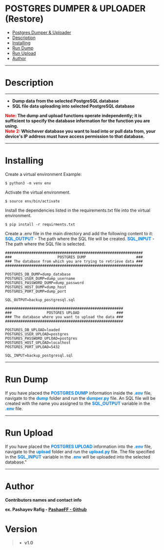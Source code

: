 # POSTGRES DUMPER & UPLOADER (Restore)

- [Postgres Dumper & Uploader](#postgres-dumper--uploader)
- [Description](#description)
- [Installing](#installing)
- [Run Dump](#run-dump)
- [Run Upload](#run-upload)
- [Author](#author)

___
# Description
___
* <b> Dump data from the selected PostgreSQL database </b>
* <b> SQL file data uploading into selected PostgreSQL database </b>

<b> <span style="color:red">Note:</span> The dump and upload functions operate independently; it is sufficient to specify the database information for the function you are using. </b><br/>
<b> <span style="color:red">Note 2:</span> Whichever database you want to load into or pull data from, your device's IP address must have access permission to that database.</b>
____

# Installing

Create a virtual environment
Example:           

``` 
$ python3 -m venv env
```

Activate the virtual environment.

```
$ source env/bin/activate
```
Install the dependencies listed in the requirements.txt file into the virtual environment.

```
$ pip install -r requirments.txt
```

Create a .env file in the main directory and add the following content to it:
<b style="color:#007FFF">SQL_OUTPUT</b> - The path where the SQL file will be created.
<b style="color:#007FFF">SQL_INPUT</b> - The path where the SQL file is selected.

```
###############################################################
###                     POSTGRES DUMP                       ###
### The database from which you are trying to retrieve data ###
###############################################################

POSTGRES_DB_DUMP=dump_database
POSTGRES_USER_DUMP=dump_username
POSTGRES_PASSWORD_DUMP=dump_password
POSTGRES_HOST_DUMP=dump_host
POSTGRES_PORT_DUMP=dump_port

SQL_OUTPUT=backup_postgresql.sql

######################################################
###                POSTGRES UPLOAD                 ###
### The database where you want to upload the data ###
######################################################

POSTGRES_DB_UPLOAD=loaded
POSTGRES_USER_UPLOAD=postgres
POSTGRES_PASSWORD_UPLOAD=postgres
POSTGRES_HOST_UPLOAD=localhost
POSTGRES_PORT_UPLOAD=5432

SQL_INPUT=backup_postgresql.sql
```
___

# Run Dump


If you have placed the <b style="color:#007FFF">POSTGRES DUMP</b> information inside the <b style="color:#007FFF">.env</b> file, navigate to the <b style="color:#007FFF">dump</b> folder and run the <b style="color:#007FFF">dumper.py</b> file. An SQL file will be created with the name you assigned to the <b style="color:#007FFF">SQL_OUTPUT</b> variable in the <b style="color:#007FFF">.env</b> file.

___

# Run Upload

If you have placed the <b style="color:#007FFF">POSTGRES UPLOAD</b> information into the <b style="color:#007FFF">.env</b> file, navigate to the <b style="color:#007FFF">upload</b> folder and run the <b style="color:#007FFF">upload.py</b> file. The file specified in the <b style="color:#007FFF">SQL_INPUT</b> variable in the <b style="color:#007FFF">.env</b> will be uploaded into the selected database."

___

# Author

<b>Contributors names and contact info</b>

<b>ex. Pashayev Rafig - [PashaeFF - Github](https://github.com/PashaeFF) </b>

# Version

>* <b>v1.0</b>